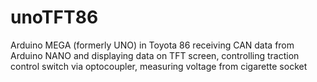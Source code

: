 # unoTFT86
Arduino MEGA (formerly UNO) in Toyota 86 receiving CAN data from Arduino NANO and displaying data on TFT screen, controlling traction control switch via optocoupler, measuring voltage from cigarette socket
